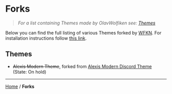 # Forks

> _For a list containing Themes made by OlavWolfiken see: [Themes](https://olavwolfiken.github.io/BetterDiscord/Themes)_

Below you can find the full listing of various Themes forked by [WFKN](https://github.com/wfkn). For installation instructions follow [this link](https://wfkn.github.io#themes-1).

## Themes

- ~~Alexis Modern Theme~~, forked from [Alexis Modern Discord Theme](https://github.com/AlexisJonsson/Alexisjonsson.github.io/tree/master/BetterDiscordAddons/Themes/) (State: On hold)

____
[Home](https://wfkn.github.io) / **Forks**
